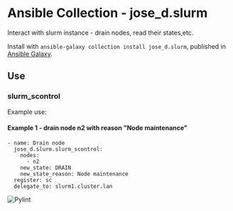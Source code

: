 # Ansible Collection - jose_d.slurm

Interact with slurm instance - drain nodes, read their states,etc.

Install with `ansible-galaxy collection install jose_d.slurm`, published in [Ansible Galaxy](https://galaxy.ansible.com/ui/repo/published/jose_d/slurm/).

## Use

### slurm_scontrol

Example use:

#### Example 1 - drain node n2 with reason "Node maintenance"

```
- name: Drain node
  jose_d.slurm.slurm_scontrol:
    nodes:
      - n2
    new_state: DRAIN
    new_state_reason: Node maintenance
  register: sc
  delegate_to: slurm1.cluster.lan

```

![Pylint](https://github.com/jose-d/ansible-jose_d-slurm/actions/workflows/pylint.yml/badge.svg)
